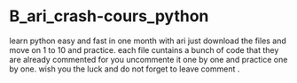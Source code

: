 # B_ari_crash-cours_python
learn python easy and fast in one month with ari just download the files and move on 1 to 10 and practice.
each file cuntains a bunch of code that they are already commented for you uncommente it one by one and practice one by one.
wish you the luck and do not forget to  leave comment .
